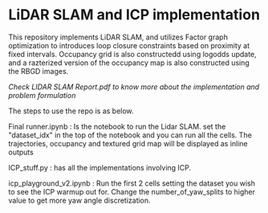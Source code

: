 # LiDAR SLAM and ICP implementation
This repository implements LiDAR SLAM, and utilizes Factor graph optimization to introduces loop closure constraints based on proximity at fixed intervals. 
Occupancy grid is also constructedd using logodds update, and a razterized version of the occupancy map is also constructed using the RBGD images. 

*Check LIDAR SLAM Report.pdf to know more about the implementation and problem formulation*

The steps to use the repo is as below.

Final runner.ipynb : Is the notebook to run the Lidar SLAM. set the "dataset_idx" in the top of the notebook and you can run all the cells. The trajectories, occupancy and textured grid map will be displayed as inline outputs

ICP_stuff.py : has all the implementations involving ICP.

icp_playground_v2.ipynb : Run the first 2 cells setting the dataset you wish to see the ICP warmup out for. Change the number_of_yaw_splits to higher value to get more yaw angle discretization.  
